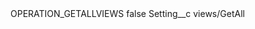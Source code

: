 <?xml version="1.0" encoding="UTF-8"?>
<CustomMetadata xmlns="http://soap.sforce.com/2006/04/metadata" xmlns:xsi="http://www.w3.org/2001/XMLSchema-instance" xmlns:xsd="http://www.w3.org/2001/XMLSchema">
    <label>OPERATION_GETALLVIEWS</label>
    <protected>false</protected>
    <values>
        <field>Setting__c</field>
        <value xsi:type="xsd:string">views/GetAll</value>
    </values>
</CustomMetadata>

